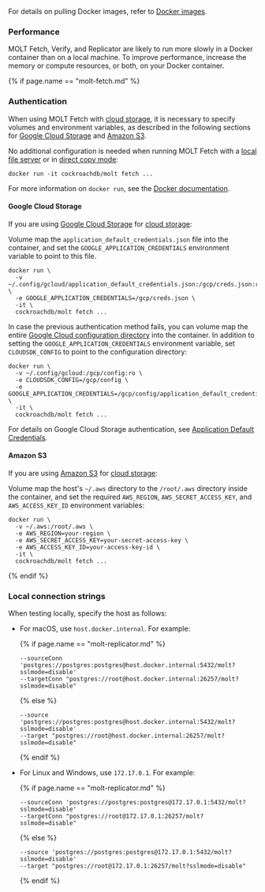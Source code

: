 For details on pulling Docker images, refer to [Docker images](#docker-images).

### Performance

MOLT Fetch, Verify, and Replicator are likely to run more slowly in a Docker container than on a local machine. To improve performance, increase the memory or compute resources, or both, on your Docker container.

{% if page.name == "molt-fetch.md" %}
### Authentication

When using MOLT Fetch with [cloud storage](#bucket-path), it is necessary to specify volumes and environment variables, as described in the following sections for [Google Cloud Storage](#google-cloud-storage) and [Amazon S3](#amazon-s3). 

No additional configuration is needed when running MOLT Fetch with a [local file server](#local-path) or in [direct copy mode](#direct-copy): 

~~~ shell
docker run -it cockroachdb/molt fetch ...
~~~

For more information on `docker run`, see the [Docker documentation](https://docs.docker.com/reference/cli/docker/container/run/).

#### Google Cloud Storage

If you are using [Google Cloud Storage](https://cloud.google.com/storage/docs/access-control) for [cloud storage](#bucket-path):

Volume map the `application_default_credentials.json` file into the container, and set the `GOOGLE_APPLICATION_CREDENTIALS` environment variable to point to this file.

~~~ shell
docker run \
  -v ~/.config/gcloud/application_default_credentials.json:/gcp/creds.json:ro \
  -e GOOGLE_APPLICATION_CREDENTIALS=/gcp/creds.json \
  -it \
  cockroachdb/molt fetch ...
~~~

In case the previous authentication method fails, you can volume map the entire [Google Cloud configuration directory](https://cloud.google.com/sdk/docs/configurations) into the container. In addition to setting the `GOOGLE_APPLICATION_CREDENTIALS` environment variable, set `CLOUDSDK_CONFIG` to point to the configuration directory:

~~~ shell
docker run \
  -v ~/.config/gcloud:/gcp/config:ro \
  -e CLOUDSDK_CONFIG=/gcp/config \
  -e GOOGLE_APPLICATION_CREDENTIALS=/gcp/config/application_default_credentials.json \
  -it \
  cockroachdb/molt fetch ...
~~~

For details on Google Cloud Storage authentication, see [Application Default Credentials](https://cloud.google.com/docs/authentication/application-default-credentials).

#### Amazon S3

If you are using [Amazon S3](https://docs.aws.amazon.com/AmazonS3/latest/userguide/security-iam.html) for [cloud storage](#bucket-path):

Volume map the host's `~/.aws` directory to the `/root/.aws` directory inside the container, and set the required `AWS_REGION`, `AWS_SECRET_ACCESS_KEY`, and `AWS_ACCESS_KEY_ID` environment variables:

~~~ shell
docker run \
  -v ~/.aws:/root/.aws \
  -e AWS_REGION=your-region \
  -e AWS_SECRET_ACCESS_KEY=your-secret-access-key \
  -e AWS_ACCESS_KEY_ID=your-access-key-id \
  -it \
  cockroachdb/molt fetch ...
~~~
{% endif %}

### Local connection strings

When testing locally, specify the host as follows:

- For macOS, use `host.docker.internal`. For example:

    {% if page.name == "molt-replicator.md" %}
    ~~~
    --sourceConn 'postgres://postgres:postgres@host.docker.internal:5432/molt?sslmode=disable'
    --targetConn "postgres://root@host.docker.internal:26257/molt?sslmode=disable"
    ~~~
    {% else %}
    ~~~
    --source 'postgres://postgres:postgres@host.docker.internal:5432/molt?sslmode=disable'
    --target "postgres://root@host.docker.internal:26257/molt?sslmode=disable"
    ~~~
    {% endif %}

- For Linux and Windows, use `172.17.0.1`. For example:

    {% if page.name == "molt-replicator.md" %}
    ~~~
    --sourceConn 'postgres://postgres:postgres@172.17.0.1:5432/molt?sslmode=disable'
    --targetConn "postgres://root@172.17.0.1:26257/molt?sslmode=disable"
    ~~~
    {% else %}
    ~~~
    --source 'postgres://postgres:postgres@172.17.0.1:5432/molt?sslmode=disable'
    --target "postgres://root@172.17.0.1:26257/molt?sslmode=disable"
    ~~~
    {% endif %}